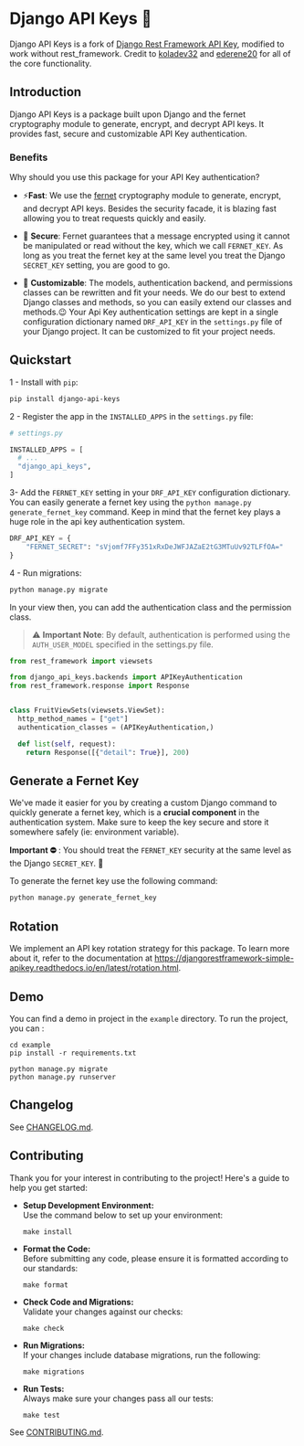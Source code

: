 # Django API Keys 🔐

Django API Keys is a fork of [Django Rest Framework API Key](https://pypi.org/project/djangorestframework-api-key/), modified to work without rest_framework. Credit to [koladev32](https://github.com/koladev32) and [ederene20](https://github.com/Ederene20) for all of the core functionality.


## Introduction

Django API Keys is a package built upon Django and the fernet cryptography module to generate, encrypt, and decrypt API keys. It provides fast, secure and customizable API Key authentication.

### Benefits

Why should you use this package for your API Key authentication?

* ⚡**️Fast**: We use the [fernet](https://cryptography.io/en/latest/fernet/) cryptography module to generate, encrypt, and decrypt API keys. Besides the security facade, it is blazing fast allowing you to treat requests quickly and easily.
    
* 🔐 **Secure**: Fernet guarantees that a message encrypted using it cannot be manipulated or read without the key, which we call `FERNET_KEY`. As long as you treat the fernet key at the same level you treat the Django `SECRET_KEY` setting, you are good to go.
    
* 🔧 **Customizable**: The models, authentication backend, and permissions classes can be rewritten and fit your needs. We do our best to extend Django classes and methods, so you can easily extend our classes and methods.😉 Your Api Key authentication settings are kept in a single configuration dictionary named `DRF_API_KEY` in the `settings.py` file of your Django project. It can be customized to fit your project needs.
    

## Quickstart

1 - Install with `pip`:

```bash
pip install django-api-keys
```

2 - Register the app in the `INSTALLED_APPS` in the `settings.py` file:

```python
# settings.py

INSTALLED_APPS = [
  # ...
  "django_api_keys",
]
```

3- Add the `FERNET_KEY` setting in your `DRF_API_KEY` configuration dictionary. You can easily generate a fernet key using the `python manage.py generate_fernet_key` command. Keep in mind that the fernet key plays a huge role in the api key authentication system.

```python
DRF_API_KEY = {
    "FERNET_SECRET": "sVjomf7FFy351xRxDeJWFJAZaE2tG3MTuUv92TLFfOA="
}
```

4 - Run migrations:

```bash
python manage.py migrate
```

In your view then, you can add the authentication class and the permission class.

> ⚠️ **Important Note**: By default, authentication is performed using the `AUTH_USER_MODEL` specified in the settings.py file.

```python
from rest_framework import viewsets

from django_api_keys.backends import APIKeyAuthentication
from rest_framework.response import Response


class FruitViewSets(viewsets.ViewSet):
  http_method_names = ["get"]
  authentication_classes = (APIKeyAuthentication,)

  def list(self, request):
    return Response([{"detail": True}], 200)
```

## Generate a Fernet Key
We've made it easier for you by creating a custom Django command to quickly generate a fernet key, which is a **crucial component** in the authentication system. Make sure to keep the key secure and store it somewhere safely (ie: environment variable). 

**Important ⛔️** : You should treat the `FERNET_KEY` security at the same level as the Django `SECRET_KEY`. 🫡

To generate the fernet key use the following command:

```python
python manage.py generate_fernet_key
```

## Rotation

We implement an API key rotation strategy for this package. To learn more about it, refer to the documentation at https://djangorestframework-simple-apikey.readthedocs.io/en/latest/rotation.html.

## Demo

You can find a demo in project in the `example` directory. To run the project, you can :

```shell
cd example
pip install -r requirements.txt

python manage.py migrate
python manage.py runserver
```

## Changelog

See [CHANGELOG.md](https://github.com/koladev32/drf-simple-apikey/blob/main/CHANGELOG.md).

## Contributing

Thank you for your interest in contributing to the project! Here's a guide to help you get started:

- **Setup Development Environment:**  
  Use the command below to set up your environment:
  ```
  make install
  ```

- **Format the Code:**  
  Before submitting any code, please ensure it is formatted according to our standards:
  ```
  make format
  ```

- **Check Code and Migrations:**  
  Validate your changes against our checks:
  ```
  make check
  ```

- **Run Migrations:**  
  If your changes include database migrations, run the following:
  ```
  make migrations
  ```

- **Run Tests:**  
  Always make sure your changes pass all our tests:
  ```
  make test
  ```

See [CONTRIBUTING.md](https://github.com/koladev32/drf-simple-apikey/blob/main/CONTRIBUTING.md).